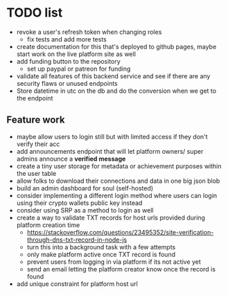 # TODO list

- revoke a user's refresh token when changing roles
  - fix tests and add more tests
- create documentation for this that's deployed to github pages, maybe start work on the live platform site as well
- add funding button to the repository
  - set up paypal or patreon for funding
- validate all features of this backend service and see if there are any security flaws or unused endpoints
- Store datetime in utc on the db and do the conversion when we get to the endpoint

## Feature work

- maybe allow users to login still but with limited access if they don't verify their acc
- add announcements endpoint that will let platform owners/ super admins announce a **verified message**
- create a tiny user storage for metadata or achievement purposes within the user table
- allow folks to download their connections and data in one big json blob
- build an admin dashboard for soul (self-hosted)
- consider implementing a different login method where users can login using their crypto wallets public key instead
- consider using SRP as a method to login as well
- create a way to validate TXT records for host urls provided during platform creation time
  - https://stackoverflow.com/questions/23495352/site-verification-through-dns-txt-record-in-node-js
  - turn this into a background task with a few attempts
  - only make platform active once TXT record is found
  - prevent users from logging in via platform if its not active yet
  - send an email letting the platform creator know once the record is found
- add unique constraint for platform host url
